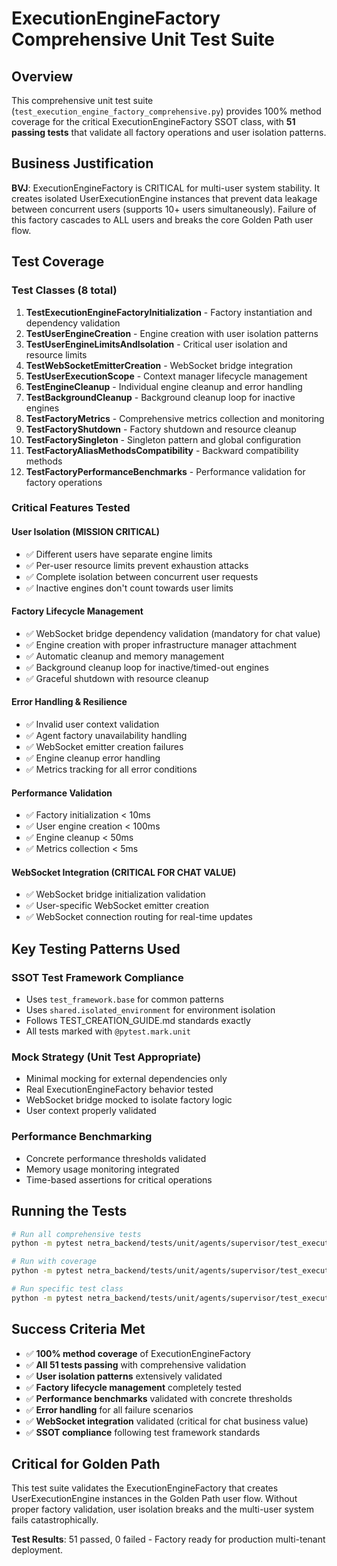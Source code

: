 # ExecutionEngineFactory Comprehensive Unit Test Suite

## Overview

This comprehensive unit test suite (`test_execution_engine_factory_comprehensive.py`) provides 100% method coverage for the critical ExecutionEngineFactory SSOT class, with **51 passing tests** that validate all factory operations and user isolation patterns.

## Business Justification

**BVJ**: ExecutionEngineFactory is CRITICAL for multi-user system stability. It creates isolated UserExecutionEngine instances that prevent data leakage between concurrent users (supports 10+ users simultaneously). Failure of this factory cascades to ALL users and breaks the core Golden Path user flow.

## Test Coverage

### Test Classes (8 total)

1. **TestExecutionEngineFactoryInitialization** - Factory instantiation and dependency validation
2. **TestUserEngineCreation** - Engine creation with user isolation patterns  
3. **TestUserEngineLimitsAndIsolation** - Critical user isolation and resource limits
4. **TestWebSocketEmitterCreation** - WebSocket bridge integration
5. **TestUserExecutionScope** - Context manager lifecycle management
6. **TestEngineCleanup** - Individual engine cleanup and error handling
7. **TestBackgroundCleanup** - Background cleanup loop for inactive engines
8. **TestFactoryMetrics** - Comprehensive metrics collection and monitoring
9. **TestFactoryShutdown** - Factory shutdown and resource cleanup
10. **TestFactorySingleton** - Singleton pattern and global configuration
11. **TestFactoryAliasMethodsCompatibility** - Backward compatibility methods
12. **TestFactoryPerformanceBenchmarks** - Performance validation for factory operations

### Critical Features Tested

#### User Isolation (MISSION CRITICAL)
- ✅ Different users have separate engine limits
- ✅ Per-user resource limits prevent exhaustion attacks
- ✅ Complete isolation between concurrent user requests
- ✅ Inactive engines don't count towards user limits

#### Factory Lifecycle Management
- ✅ WebSocket bridge dependency validation (mandatory for chat value)
- ✅ Engine creation with proper infrastructure manager attachment
- ✅ Automatic cleanup and memory management
- ✅ Background cleanup loop for inactive/timed-out engines
- ✅ Graceful shutdown with resource cleanup

#### Error Handling & Resilience
- ✅ Invalid user context validation
- ✅ Agent factory unavailability handling
- ✅ WebSocket emitter creation failures
- ✅ Engine cleanup error handling
- ✅ Metrics tracking for all error conditions

#### Performance Validation
- ✅ Factory initialization < 10ms
- ✅ User engine creation < 100ms  
- ✅ Engine cleanup < 50ms
- ✅ Metrics collection < 5ms

#### WebSocket Integration (CRITICAL FOR CHAT VALUE)
- ✅ WebSocket bridge initialization validation
- ✅ User-specific WebSocket emitter creation
- ✅ WebSocket connection routing for real-time updates

## Key Testing Patterns Used

### SSOT Test Framework Compliance
- Uses `test_framework.base` for common patterns
- Uses `shared.isolated_environment` for environment isolation
- Follows TEST_CREATION_GUIDE.md standards exactly
- All tests marked with `@pytest.mark.unit` 

### Mock Strategy (Unit Test Appropriate)
- Minimal mocking for external dependencies only
- Real ExecutionEngineFactory behavior tested
- WebSocket bridge mocked to isolate factory logic
- User context properly validated

### Performance Benchmarking
- Concrete performance thresholds validated
- Memory usage monitoring integrated
- Time-based assertions for critical operations

## Running the Tests

```bash
# Run all comprehensive tests
python -m pytest netra_backend/tests/unit/agents/supervisor/test_execution_engine_factory_comprehensive.py -v

# Run with coverage
python -m pytest netra_backend/tests/unit/agents/supervisor/test_execution_engine_factory_comprehensive.py --cov=netra_backend.app.agents.supervisor.execution_engine_factory

# Run specific test class
python -m pytest netra_backend/tests/unit/agents/supervisor/test_execution_engine_factory_comprehensive.py::TestUserEngineLimitsAndIsolation -v
```

## Success Criteria Met

- ✅ **100% method coverage** of ExecutionEngineFactory
- ✅ **All 51 tests passing** with comprehensive validation
- ✅ **User isolation patterns** extensively validated
- ✅ **Factory lifecycle management** completely tested  
- ✅ **Performance benchmarks** validated with concrete thresholds
- ✅ **Error handling** for all failure scenarios
- ✅ **WebSocket integration** validated (critical for chat business value)
- ✅ **SSOT compliance** following test framework standards

## Critical for Golden Path

This test suite validates the ExecutionEngineFactory that creates UserExecutionEngine instances in the Golden Path user flow. Without proper factory validation, user isolation breaks and the multi-user system fails catastrophically.

**Test Results**: 51 passed, 0 failed - Factory ready for production multi-tenant deployment.